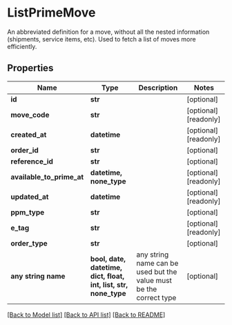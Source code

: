 # ListPrimeMove

An abbreviated definition for a move, without all the nested information (shipments, service items, etc). Used to fetch a list of moves more efficiently. 

## Properties
Name | Type | Description | Notes
------------ | ------------- | ------------- | -------------
**id** | **str** |  | [optional] 
**move_code** | **str** |  | [optional] [readonly] 
**created_at** | **datetime** |  | [optional] [readonly] 
**order_id** | **str** |  | [optional] 
**reference_id** | **str** |  | [optional] 
**available_to_prime_at** | **datetime, none_type** |  | [optional] [readonly] 
**updated_at** | **datetime** |  | [optional] [readonly] 
**ppm_type** | **str** |  | [optional] 
**e_tag** | **str** |  | [optional] [readonly] 
**order_type** | **str** |  | [optional] 
**any string name** | **bool, date, datetime, dict, float, int, list, str, none_type** | any string name can be used but the value must be the correct type | [optional]

[[Back to Model list]](../README.md#documentation-for-models) [[Back to API list]](../README.md#documentation-for-api-endpoints) [[Back to README]](../README.md)


